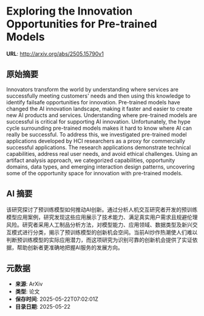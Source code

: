 # Exploring the Innovation Opportunities for Pre-trained Models

**URL**: http://arxiv.org/abs/2505.15790v1

## 原始摘要

Innovators transform the world by understanding where services are
successfully meeting customers' needs and then using this knowledge to identify
failsafe opportunities for innovation. Pre-trained models have changed the AI
innovation landscape, making it faster and easier to create new AI products and
services. Understanding where pre-trained models are successful is critical for
supporting AI innovation. Unfortunately, the hype cycle surrounding pre-trained
models makes it hard to know where AI can really be successful. To address
this, we investigated pre-trained model applications developed by HCI
researchers as a proxy for commercially successful applications. The research
applications demonstrate technical capabilities, address real user needs, and
avoid ethical challenges. Using an artifact analysis approach, we categorized
capabilities, opportunity domains, data types, and emerging interaction design
patterns, uncovering some of the opportunity space for innovation with
pre-trained models.


## AI 摘要

该研究探讨了预训练模型如何推动AI创新。通过分析人机交互研究者开发的预训练模型应用案例，研究发现这些应用展示了技术能力、满足真实用户需求且规避伦理风险。研究者采用人工制品分析方法，对模型能力、应用领域、数据类型及新兴交互模式进行分类，揭示了预训练模型的创新机会空间。当前AI炒作热潮使人们难以判断预训练模型的实际应用潜力，而这项研究为识别可靠的创新机会提供了实证依据，帮助创新者更准确地把握AI服务的发展方向。

## 元数据

- **来源**: ArXiv
- **类型**: 论文
- **保存时间**: 2025-05-22T07:02:01Z
- **目录日期**: 2025-05-22
